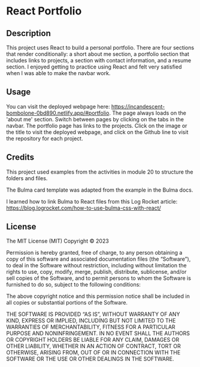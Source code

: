 # React Portfolio
## Description
This project uses React to build a personal portfolio. There are four sections that render conditionally: a short about me section, a portfolio section that includes links to projects, a section with contact information, and a resume section. I enjoyed getting to practice using React and felt very satisfied when I was able to make the navbar work. 

## Usage
You can visit the deployed webpage here: https://incandescent-bombolone-0bd890.netlify.app/#portfolio. The page always loads on the 'about me' section. Switch between pages by clicking on the tabs in the navbar. The portfolio page has links to the projects. Click on the image or the title to visit the deployed webpage, and click on the Github line to visit the repository for each project.

## Credits
This project used examples from the activities in module 20 to structure the folders and files.

The Bulma card template was adapted from the example in the Bulma docs.

I learned how to link Bulma to React files from this Log Rocket article: https://blog.logrocket.com/how-to-use-bulma-css-with-react/

## License
The MIT License (MIT)
Copyright © 2023

Permission is hereby granted, free of charge, to any person obtaining a copy of this software and associated documentation files (the “Software”), to deal in the Software without restriction, including without limitation the rights to use, copy, modify, merge, publish, distribute, sublicense, and/or sell copies of the Software, and to permit persons to whom the Software is furnished to do so, subject to the following conditions:

The above copyright notice and this permission notice shall be included in all copies or substantial portions of the Software.

THE SOFTWARE IS PROVIDED “AS IS”, WITHOUT WARRANTY OF ANY KIND, EXPRESS OR IMPLIED, INCLUDING BUT NOT LIMITED TO THE WARRANTIES OF MERCHANTABILITY, FITNESS FOR A PARTICULAR PURPOSE AND NONINFRINGEMENT. IN NO EVENT SHALL THE AUTHORS OR COPYRIGHT HOLDERS BE LIABLE FOR ANY CLAIM, DAMAGES OR OTHER LIABILITY, WHETHER IN AN ACTION OF CONTRACT, TORT OR OTHERWISE, ARISING FROM, OUT OF OR IN CONNECTION WITH THE SOFTWARE OR THE USE OR OTHER DEALINGS IN THE SOFTWARE.
